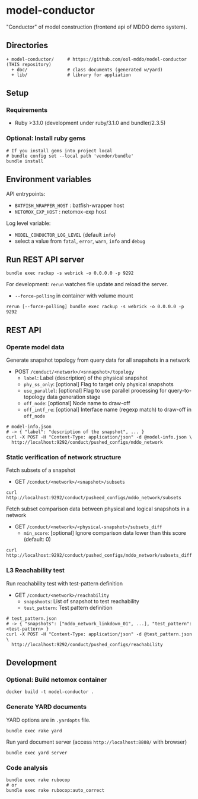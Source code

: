 # model-conductor

"Conductor" of model construction (frontend api of MDDO demo system).

## Directories

```text
+ model-conductor/     # https://github.com/ool-mddo/model-conductor (THIS repository)
  + doc/               # class documents (generated w/yard)
  + lib/               # library for appliation
```

## Setup

### Requirements

- Ruby >3.1.0 (development under ruby/3.1.0 and bundler/2.3.5)

### Optional: Install ruby gems

```shell
# If you install gems into project local
# bundle config set --local path 'vendor/bundle'
bundle install
```

## Environment variables

API entrypoints:
* `BATFISH_WRAPPER_HOST` : batfish-wrapper host 
* `NETOMOX_EXP_HOST` : netomox-exp host

Log level variable:
* `MODEL_CONDUCTOR_LOG_LEVEL` (default `info`)
* select a value from `fatal`, `error`, `warn`, `info` and `debug`

## Run REST API server

```shell
bundle exec rackup -s webrick -o 0.0.0.0 -p 9292
```

For development: `rerun` watches file update and reload the server.
* `--force-polling` in container with volume mount

```shell
rerun [--force-polling] bundle exec rackup -s webrick -o 0.0.0.0 -p 9292
```

## REST API

### Operate model data

Generate snapshot topology from query data for all snapshots in a network 

* POST `/conduct/<network>/<snnapshot>/topology`
  * `label`: Label (description) of the physical snapshot
  * `phy_ss_only`: [optional] Flag to target only physical snapshots
  * `use_parallel`: [optional] Flag to use parallel processing for query-to-topology data generation stage
  * `off_node`: [optional] Node name to draw-off
  * `off_intf_re`: [optional] Interface name (regexp match) to draw-off in `off_node`

```shell
# model-info.json
# -> { "label": "description of the snapshot", ... }
curl -X POST -H "Content-Type: application/json" -d @model-info.json \
  http://localhost:9292/conduct/pushed_configs/mddo_network
```

### Static verification of network structure

Fetch subsets of a snapshot

* GET `/conduct/<network>/<snapshot>/subsets`

```shell
curl http://localhost:9292/conduct/pusheed_configs/mddo_network/subsets
```

Fetch subset comparison data between physical and logical snapshots in a network

* GET `/conduct/<network>/<physical-snapshot>/subsets_diff`
  * `min_score`: [optional] Ignore comparison data lower than this score (default: 0)

```shell
curl http://localhost:9292/conduct/pushed_configs/mddo_network/subsets_diff
```

### L3 Reachability test

Run reachability test with test-pattern definition

* GET `/conduct/<network>/reachability`
  * `snapshoots`: List of snapshot to test reachability
  * `test_pattern`: Test pattern definition

```shell
# test_pattern.json
# -> { "snapshots": ["mddo_network_linkdown_01", ...], "test_pattern": <test-pattern> }
curl -X POST -H "Content-Type: application/json" -d @test_pattern.json \
  http://localhost:9292/conduct/pushed_configs/reachability
```

## Development

### Optional: Build netomox container

```shell
docker build -t model-conductor .
```

### Generate YARD documents

YARD options are in `.yardopts` file.

```shell
bundle exec rake yard
```

Run yard document server (access `http://localhost:8808/` with browser)

```shell
bundle exec yard server
```

### Code analysis

```shell
bundle exec rake rubocop
# or
bundle exec rake rubocop:auto_correct
```

